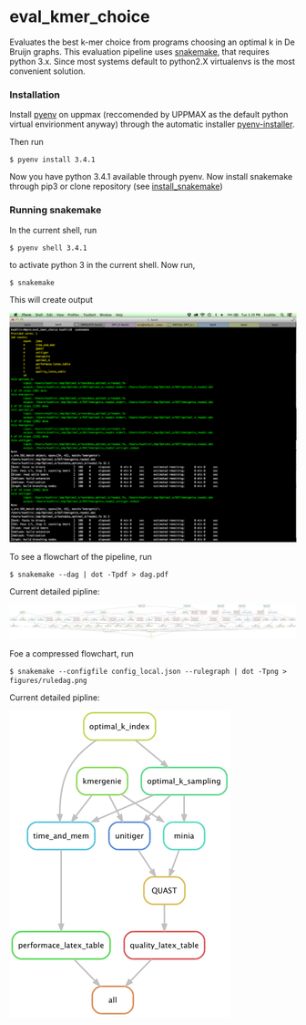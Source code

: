 # eval_kmer_choice
Evaluates the best k-mer choice from programs choosing an optimal k in De Bruijn graphs. This evaluation pipeline uses [snakemake](https://bitbucket.org/johanneskoester/snakemake/wiki/Home), that requires python 3.x. Since most systems default to python2.X virtualenvs is the most convenient solution. 

### Installation
Install [pyenv](https://github.com/yyuu/pyenv) on uppmax (reccomended by UPPMAX as the default python virtual envirionment anyway) through the automatic installer [pyenv-installer](https://github.com/yyuu/pyenv-installer).

Then run 

    $ pyenv install 3.4.1

Now you have python 3.4.1 available through pyenv. Now install snakemake through pip3 or clone repository (see [install_snakemake](https://bitbucket.org/johanneskoester/snakemake/wiki/Documentation#markdown-header-installation))

### Running snakemake

In the current shell, run

    $ pyenv shell 3.4.1

to activate python 3 in the current shell. Now run,

    $ snakemake

This will create output

![Example](figures/terminal.png)

To see a flowchart of the pipeline, run 

    $ snakemake --dag | dot -Tpdf > dag.pdf


Current detailed pipline:

![Example](figures/dag.png)

Foe a compressed flowchart, run

	$ snakemake --configfile config_local.json --rulegraph | dot -Tpng > figures/ruledag.png

Current detailed pipline:

![Example](figures/ruledag.png)